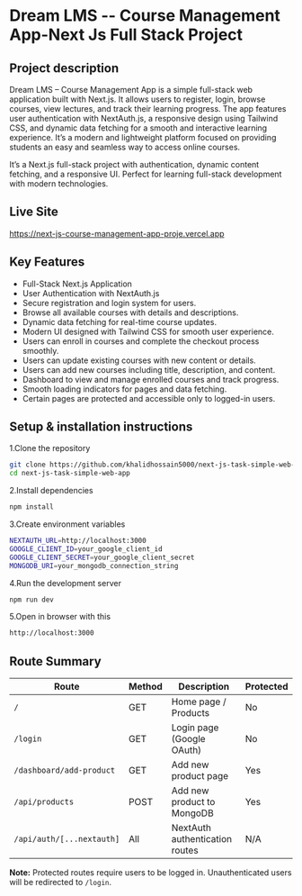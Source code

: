 
# Dream LMS -- Course Management App-Next Js Full Stack Project


## Project description

Dream LMS – Course Management App is a simple full-stack web application built with Next.js. It allows users to register, login, browse courses, view lectures, and track their learning progress. The app features user authentication with NextAuth.js, a responsive design using Tailwind CSS, and dynamic data fetching for a smooth and interactive learning experience. It’s a modern and lightweight platform focused on providing students an easy and seamless way to access online courses.

It’s a Next.js full-stack project with authentication, dynamic content fetching, and a responsive UI. Perfect for learning full-stack development with modern technologies.


## Live Site

https://next-js-course-management-app-proje.vercel.app



## Key Features

- Full-Stack Next.js Application
- User Authentication with NextAuth.js
- Secure registration and login system for users.
- Browse all available courses with details and descriptions.
- Dynamic data fetching for real-time course updates.
- Modern UI designed with Tailwind CSS for smooth user experience.
- Users can enroll in courses and complete the checkout process smoothly.
- Users can update existing courses with new content or details.
- Users can add new courses including title, description, and content.
- Dashboard to view and manage enrolled courses and track progress.
- Smooth loading indicators for pages and data fetching.
- Certain pages are protected and accessible only to logged-in users.




## Setup & installation instructions


1.Clone the repository

```bash
git clone https://github.com/khalidhossain5000/next-js-task-simple-web-app.git
cd next-js-task-simple-web-app

```

2.Install dependencies

```bash
npm install

```

3.Create environment variables

```bash
NEXTAUTH_URL=http://localhost:3000
GOOGLE_CLIENT_ID=your_google_client_id
GOOGLE_CLIENT_SECRET=your_google_client_secret
MONGODB_URI=your_mongodb_connection_string

```
4.Run the development server  

```bash
npm run dev

```

5.Open in browser with this 

```bash
http://localhost:3000

```


## Route Summary

| Route | Method | Description | Protected |
|-------|--------|-------------|-----------|
| `/` | GET | Home page / Products | No |
| `/login` | GET | Login page (Google OAuth) | No |
| `/dashboard/add-product` | GET | Add new product page | Yes |
| `/api/products` | POST | Add new product to MongoDB | Yes |
| `/api/auth/[...nextauth]` | All | NextAuth authentication routes | N/A |

**Note:** Protected routes require users to be logged in. Unauthenticated users will be redirected to `/login`.



